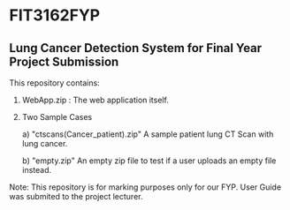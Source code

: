 # FIT3162FYP


## Lung Cancer Detection System for Final Year Project Submission 

This repository contains: 

1. WebApp.zip : The web application itself.

2. Two Sample Cases 

     a) "ctscans(Cancer_patient).zip" A sample patient lung CT Scan with lung cancer. 
     
     b) "empty.zip" An empty zip file to test if a user uploads an empty file instead.
     

Note: This repository is for marking purposes only for our FYP. User Guide was submited to the project lecturer. 
